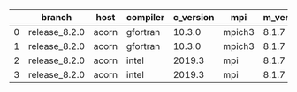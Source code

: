 |    | branch        | host   | compiler   | c_version   | mpi    | m_version   | o_g   | os    | build   |   u_pass |   u_fail |   s_pass |   s_fail |   e_pass |   e_fail |   nuopc_pass |   nuopc_fail | artifacts_hash                                                                                             | modified            |
|----|---------------|--------|------------|-------------|--------|-------------|-------|-------|---------|----------|----------|----------|----------|----------|----------|--------------|--------------|------------------------------------------------------------------------------------------------------------|---------------------|
|  0 | release_8.2.0 | acorn  | gfortran   | 10.3.0      | mpich3 | 8.1.7       | O     | Linux | Pass    |     8926 |        0 |       49 |        0 |       80 |        0 |           50 |            0 | [artifacts](https://github.com/esmf-org/esmf-test-artifacts/tree/18986ed03f86e8b2ca403368537a8e1766f3189a) | 03/03/2022_00:12:30 |
|  1 | release_8.2.0 | acorn  | gfortran   | 10.3.0      | mpich3 | 8.1.7       | g     | Linux | Pass    |     8926 |        0 |       49 |        0 |       80 |        0 |           50 |            0 | [artifacts](https://github.com/esmf-org/esmf-test-artifacts/tree/818ce84f5700bbe7321693e09f730e07973b97f2) | 03/03/2022_00:12:30 |
|  2 | release_8.2.0 | acorn  | intel      | 2019.3      | mpi    | 8.1.7       | O     | Linux | Pass    |     8926 |        0 |       49 |        0 |       80 |        0 |           50 |            0 | [artifacts](https://github.com/esmf-org/esmf-test-artifacts/tree/4c92a3426d458a306f422f77640b0e28b2b5ba44) | 03/03/2022_00:12:30 |
|  3 | release_8.2.0 | acorn  | intel      | 2019.3      | mpi    | 8.1.7       | g     | Linux | Pass    |     8926 |        0 |       49 |        0 |       80 |        0 |           50 |            0 | [artifacts](https://github.com/esmf-org/esmf-test-artifacts/tree/0aca6bd6d4b0131e49b4ccf3298e6613cf7850d8) | 03/03/2022_00:12:30 |